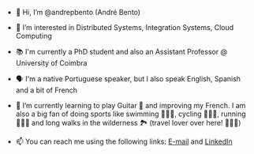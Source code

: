 - 👋 Hi, I’m @andrepbento (André Bento)
- 👀 I’m interested in Distributed Systems, Integration Systems, Cloud Computing
- 📚 I'm currently a PhD student and also an Assistant Professor @ University of Coimbra 
- 🗣️ I'm a native Portuguese speaker, but I also speak English, Spanish and a bit of French
- 🌱 I’m currently learning to play Guitar 🎸 and improving my French. I am also a big fan of doing sports like swimming 🏊🏻‍♂️, cycling 🚴🏻‍♂️, running 🏃🏻‍♂️ and long walks in the wilderness 🏞️ (travel lover over here! 🙋🏻‍♂️)

- 📫 You can reach me using the following links: [E-mail](mailto:andre.pascoal.bento@gmail.com) and [LinkedIn](https://www.linkedin.com/in/andre-bento/)
<!--- TODO: Add curriculum vitae link --->

<!---
andrepbento/andrepbento is a ✨ special ✨ repository because its `README.md` (this file) appears on your GitHub profile.
You can click the Preview link to take a look at your changes.
--->
